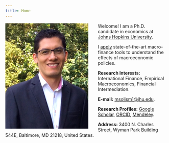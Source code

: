 ```yaml
---
title: Home
---
```



<img align="left" width="260" height="330" src="/images/ProfilePicture.JPG" style="float: left; padding-right: 30px;"> 
<!-- <p class="view"><img align="left" width="350" height="410" src="/images/ProfilePicture.JPG"></p> -->

Welcome! I am a Ph.D. candidate in economics at [Johns Hopkins University](http://econ.jhu.edu/ "JHU Economics").

I [apply](research.md "Research") state-of-the-art macro-finance tools to understand the effects of macroeconomic policies. <!-- with a special focus on emerging markets. -->

**Research Interests:** International Finance, Empirical Macroeconomics, Financial Intermediation.

**E-mail:** <msolism1@jhu.edu>.

<!-- **Curriculum Vitae:** [CV](CV.md) -->

**Research Profiles:** [Google Scholar](https://scholar.google.com/citations?user=psWsSL0AAAAJ&hl=en "Google Scholar - Pavel Solís"), 
[ORCID](https://orcid.org/0000-0001-6893-4326 "ORCID iD - Pavel Solís"), [Mendeley](https://www.mendeley.com/profiles/pavel-sols3/ "Mendeley - Pavel Solís").
<!-- , Research Gate, RePEc. -->

<!--   
[Google Scholar](https://scholar.google.com/citations?user=psWsSL0AAAAJ&hl=en "Google Scholar - Pavel Solís")<img src="/images/google-scholar-icon.png" style="width:1em;margin-right:.5em;" width="15" height="15">, 
[ORCID](https://orcid.org/0000-0001-6893-4326 "ORCID iD - Pavel Solís")<img src="/images/orcid-icon-1200px.png" style="width:1em;margin-right:.5em;" width="15" height="15">, [Mendeley](https://www.mendeley.com/profiles/pavel-sols3/ "Mendeley - Pavel Solís")<img src="/images/mendeley-icon.png" style="width:1em;margin-right:.5em;" width="15" height="15">, Research Gate<img src="/images/researchgate-icon.png" style="width:1em;margin-right:.5em;" width="15" height="15">, <img src="/images/repec-icon-245x97.png" style="width:1em;margin-right:.5em;" width="30" height="15">.
<img src="https://orcid.org/sites/default/files/images/orcid_16x16.png" style="width:1em;margin-right:.5em;">   -->

**Address:**
3400 N. Charles Street,
Wyman Park Building 544E,
Baltimore, MD 21218,
United States.
